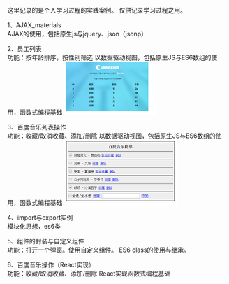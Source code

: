 这里记录的是个人学习过程的实践案例。
仅供记录学习过程之用。  

1、AJAX_materials  
AJAX的使用，包括原生js与jquery、json（jsonp）  

2、员工列表  
功能：按年龄排序，按性别筛选
以数据驱动视图，包括原生JS与ES6数组的使用，函数式编程基础
![](./员工列表/images/demo.png)
  
3、百度音乐列表操作  
功能：收藏/取消收藏、添加/删除
以数据驱动视图，包括原生JS与ES6数组的使用，函数式编程基础
![](./百度音乐/demo.png)
  
4、import与export实例  
模块化思想，es6类  
  
5、组件的封装与自定义组件  
功能：打开一个弹窗。使用自定义组件。
ES6 class的使用与继承。  
  
6、百度音乐操作（React实现）  
功能：收藏/取消收藏、添加/删除
React实现函数式编程基础